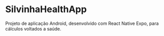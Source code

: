 # SilvinhaHealthApp
Projeto de aplicação Android, desenvolvido com React Native Expo, para cálculos voltados a saúde.
